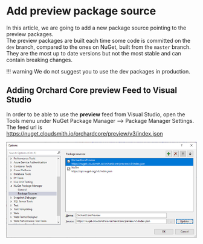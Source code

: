# Add preview package source

In this article, we are going to add a new package source pointing to the preview packages.  
The preview packages are built each time some code is committed on the `dev` branch, compared to the ones on NuGet, built from the `master` branch.  
They are the most up to date versions but not the most stable and can contain breaking changes.

!!! warning
    We do not suggest you to use the dev packages in production.

## Adding Orchard Core preview Feed to Visual Studio

In order to be able to use the __preview__ feed from Visual Studio, open the Tools menu under NuGet Package Manager --> Package Manager Settings.
The feed url is <https://nuget.cloudsmith.io/orchardcore/preview/v3/index.json>

![image](assets/add-preview-package-source.png)

